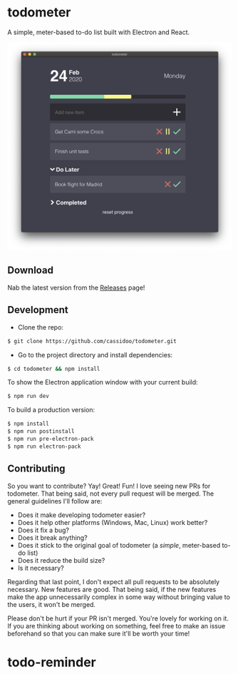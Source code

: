 # todometer

A simple, meter-based to-do list built with Electron and React.

![todometer](assets/screenshot.png)

## Download

Nab the latest version from the [Releases](https://github.com/cassidoo/todometer/releases) page!

## Development

- Clone the repo:

```bash
$ git clone https://github.com/cassidoo/todometer.git
```

- Go to the project directory and install dependencies:

```bash
$ cd todometer && npm install
```

To show the Electron application window with your current build:

```bash
$ npm run dev
```

To build a production version:

```bash
$ npm install
$ npm run postinstall
$ npm run pre-electron-pack
$ npm run electron-pack
```

## Contributing

So you want to contribute? Yay! Great! Fun!
I love seeing new PRs for todometer. That being said, not every pull request will be merged. The general guidelines I'll follow are:

- Does it make developing todometer easier?
- Does it help other platforms (Windows, Mac, Linux) work better?
- Does it fix a bug?
- Does it break anything?
- Does it stick to the original goal of todometer (a _simple_, meter-based to-do list)
- Does it reduce the build size?
- Is it necessary?

Regarding that last point, I don't expect all pull requests to be absolutely necessary. New features are good. That being said, if the new features make the app unnecessarily complex in some way without bringing value to the users, it won't be merged.

Please don't be hurt if your PR isn't merged. You're lovely for working on it. If you are thinking about working on something, feel free to make an issue beforehand so that you can make sure it'll be worth your time!
# todo-reminder
